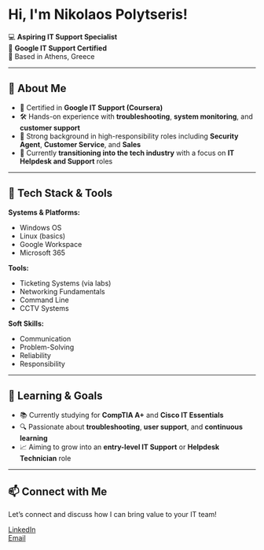 # Hi, I'm Nikolaos Polytseris!

💻 **Aspiring IT Support Specialist**  
📜 **Google IT Support Certified**  
📍 Based in Athens, Greece

---

## 🔹 About Me

- 📜 Certified in **Google IT Support (Coursera)**
- 🛠 Hands-on experience with **troubleshooting**, **system monitoring**, and **customer support**
- 💼 Strong background in high-responsibility roles including **Security Agent**, **Customer Service**, and **Sales**
- 🎯 Currently **transitioning into the tech industry** with a focus on **IT Helpdesk and Support** roles

---

## 🔹 Tech Stack & Tools

**Systems & Platforms:**  
- Windows OS  
- Linux (basics)  
- Google Workspace  
- Microsoft 365  

**Tools:**  
- Ticketing Systems (via labs)  
- Networking Fundamentals  
- Command Line  
- CCTV Systems  

**Soft Skills:**  
- Communication  
- Problem-Solving  
- Reliability  
- Responsibility  

---

## 🔹 Learning & Goals

- 📚 Currently studying for **CompTIA A+** and **Cisco IT Essentials**
- 🔍 Passionate about **troubleshooting**, **user support**, and **continuous learning**
- 📈 Aiming to grow into an **entry-level IT Support** or **Helpdesk Technician** role

---

## 📫 Connect with Me

Let’s connect and discuss how I can bring value to your IT team!

[LinkedIn](https://www.linkedin.com/in/nikolaos-polytseris-6baa56359/)  
[Email](nikolaos.polytseris@gmail.com)

